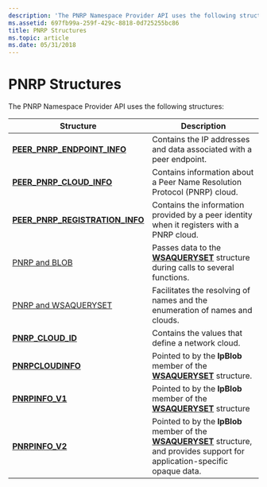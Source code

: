 ```yaml
---
description: 'The PNRP Namespace Provider API uses the following structures:'
ms.assetid: 697fb99a-259f-429c-8818-0d725255bc86
title: PNRP Structures
ms.topic: article
ms.date: 05/31/2018
---
```


# PNRP Structures

The PNRP Namespace Provider API uses the following structures:



| Structure                                                             | Description                                                                                                                                                         |
|-----------------------------------------------------------------------|---------------------------------------------------------------------------------------------------------------------------------------------------------------------|
| [**PEER\_PNRP\_ENDPOINT\_INFO**](/windows/desktop/api/P2P/ns-p2p-peer_pnrp_endpoint_info)         | Contains the IP addresses and data associated with a peer endpoint.                                                                                                 |
| [**PEER\_PNRP\_CLOUD\_INFO**](/windows/desktop/api/P2P/ns-p2p-peer_pnrp_cloud_info)               | Contains information about a Peer Name Resolution Protocol (PNRP) cloud.                                                                                            |
| [**PEER\_PNRP\_REGISTRATION\_INFO**](/windows/desktop/api/P2P/ns-p2p-peer_pnrp_registration_info) | Contains the information provided by a peer identity when it registers with a PNRP cloud.                                                                           |
| [PNRP and BLOB](pnrp-and-blob.md)                                    | Passes data to the [**WSAQUERYSET**](winsock-nsp-reference-links.md) structure during calls to several functions.                                                  |
| [PNRP and WSAQUERYSET](pnrp-and-wsaqueryset.md)                      | Facilitates the resolving of names and the enumeration of names and clouds.                                                                                         |
| [**PNRP\_CLOUD\_ID**](/windows/desktop/api/Pnrpdef/ns-pnrpdef-pnrp_cloud_id)                              | Contains the values that define a network cloud.                                                                                                                    |
| [**PNRPCLOUDINFO**](/windows/desktop/api/Pnrpns/ns-pnrpns-pnrpcloudinfo)                                | Pointed to by the **lpBlob** member of the [**WSAQUERYSET**](winsock-nsp-reference-links.md) structure.                                                            |
| [**PNRPINFO\_V1**](/windows/desktop/api/Pnrpns/ns-pnrpns-pnrpinfo_v1)                                      | Pointed to by the **lpBlob** member of the [**WSAQUERYSET**](winsock-nsp-reference-links.md) structure                                                             |
| [**PNRPINFO\_V2**](/previous-versions/windows/desktop/legacy/aa371671(v=vs.85))                                   | Pointed to by the **lpBlob** member of the [**WSAQUERYSET**](winsock-nsp-reference-links.md) structure, and provides support for application-specific opaque data. |



 

 

 
